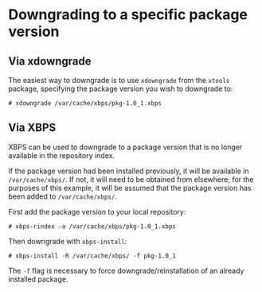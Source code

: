 # Downgrading to a specific package version

## Via xdowngrade

The easiest way to downgrade is to use `xdowngrade` from the `xtools` package,
specifying the package version you wish to downgrade to:

```
# xdowngrade /var/cache/xbps/pkg-1.0_1.xbps
```

## Via XBPS

XBPS can be used to downgrade to a package version that is no longer available
in the repository index.

If the package version had been installed previously, it will be available in
`/var/cache/xbps/`. If not, it will need to be obtained from elsewhere; for the
purposes of this example, it will be assumed that the package version has been
added to `/var/cache/xbps/`.

First add the package version to your local repository:

```
# xbps-rindex -a /var/cache/xbps/pkg-1.0_1.xbps
```

Then downgrade with `xbps-install`:

```
# xbps-install -R /var/cache/xbps/ -f pkg-1.0_1
```

The `-f` flag is necessary to force downgrade/reinstallation of an already
installed package.
